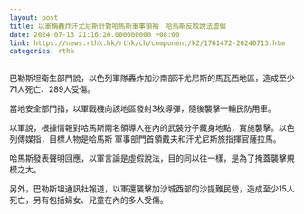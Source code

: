 ```yaml
---
layout: post
title: 以軍稱轟炸汗尤尼斯針對哈馬斯軍事領袖　哈馬斯反駁說法虛假
date: 2024-07-13 21:16:26.000000000 +08:00
link: https://news.rthk.hk/rthk/ch/component/k2/1761472-20240713.htm
categories: rthk
---
```


巴勒斯坦衛生部門說，以色列軍隊轟炸加沙南部汗尤尼斯的馬瓦西地區，造成至少71人死亡、289人受傷。

當地安全部門指，以軍戰機向該地區發射3枚導彈，隨後襲擊一輛民防用車。

以軍說，根據情報對哈馬斯兩名領導人在內的武裝分子藏身地點，實施襲擊。以色列傳媒指，目標人物是哈馬斯
軍事部門首領戴夫和汗尤尼斯旅指揮官薩拉馬。

哈馬斯發表聲明回應，以軍言論是虛假說法，目的同以往一樣，是為了掩蓋襲擊規模之大。

另外，巴勒斯坦通訊社報道，以軍還襲擊加沙城西部的沙提難民營，造成至少15人死亡，另有包括婦女、兒童在內的多人受傷。
